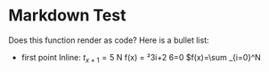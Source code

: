 # Markdown Test
Does this function render as code?
Here is a bullet list:
- first point
Inline: $t_{x + 1} = 5$
N
f(x) = ²3i+2
6=0
$f(x)=\sum _{i=0}^N